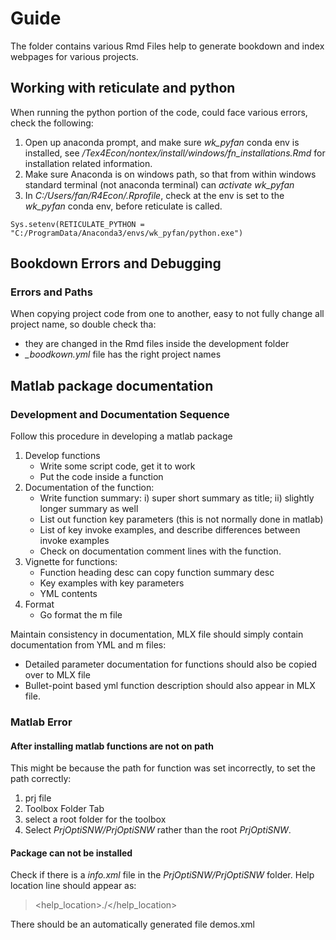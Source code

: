 # Guide

The folder contains various Rmd Files help to generate bookdown and index webpages for various projects.

## Working with reticulate and python

When running the python portion of the code, could face various errors, check the following:

1. Open up anaconda prompt, and make sure *wk_pyfan* conda env is installed, see */Tex4Econ/nontex/install/windows/fn_installations.Rmd* for installation related information.
2. Make sure Anaconda is on windows path, so that from within windows standard terminal (not anaconda terminal) can *activate wk_pyfan*
3. In *C:/Users/fan/R4Econ/.Rprofile*, check at the env is set to the *wk_pyfan* conda env, before reticulate is called.
```{r}
Sys.setenv(RETICULATE_PYTHON = "C:/ProgramData/Anaconda3/envs/wk_pyfan/python.exe")
```

## Bookdown Errors and Debugging

### Errors and Paths

When copying project code from one to another, easy to not fully change all project name, so double check tha:

- they are changed in the Rmd files inside the development folder
- *_boodkown.yml* file has the right project names

## Matlab package documentation

### Development and Documentation Sequence

Follow this procedure in developing a matlab package

1. Develop functions
    + Write some script code, get it to work
    + Put the code inside a function
2. Documentation of the function:
    + Write function summary: i) super short summary as title; ii) slightly longer summary as well
    + List out function key parameters (this is not normally done in matlab)
    + List of key invoke examples, and describe differences between invoke examples
    + Check on documentation comment lines with the function.
3. Vignette for functions:
    + Function heading desc can copy function summary desc
    + Key examples with key parameters
    + YML contents
4. Format
    + Go format the m file

Maintain consistency in documentation, MLX file should simply contain documentation from YML and m files:

- Detailed parameter documentation for functions should also be copied over to MLX file
- Bullet-point based yml function description should also appear in MLX file.


### Matlab Error

#### After installing matlab functions are not on path

This might be because the path for function was set incorrectly, to set the path correctly:

1. prj file
2. Toolbox Folder Tab
3. select a root folder for the toolbox
4. Select *PrjOptiSNW/PrjOptiSNW* rather than the root *PrjOptiSNW*.

#### Package can not be installed

Check if there is a *info.xml* file in the *PrjOptiSNW/PrjOptiSNW* folder. Help location line should appear as:

> <help_location>./</help_location>

There should be an automatically generated file demos.xml
